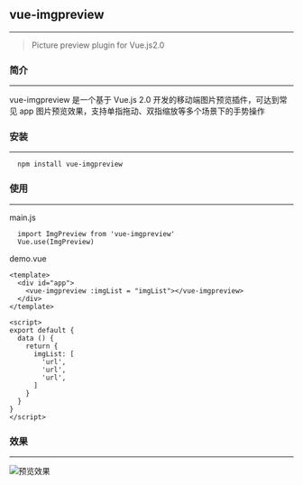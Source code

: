 ## vue-imgpreview
---

>Picture preview plugin for Vue.js2.0

### 简介  
---
vue-imgpreview 是一个基于 Vue.js 2.0 开发的移动端图片预览插件，可达到常见 app 图片预览效果，支持单指拖动、双指缩放等多个场景下的手势操作  

### 安装
---

      npm install vue-imgpreview

### 使用
---
main.js

      import ImgPreview from 'vue-imgpreview'
      Vue.use(ImgPreview)

demo.vue

```
<template>
  <div id="app">
    <vue-imgpreview :imgList = "imgList"></vue-imgpreview>
  </div>
</template>

<script>
export default {
  data () {
    return {
      imgList: [
        'url',
        'url',
        'url',
      ]
    }
  }
}
</script>
```

### 效果
---
![预览效果](https://github.com/sufengyong/vue-imgpreview/blob/master/demo.gif)
